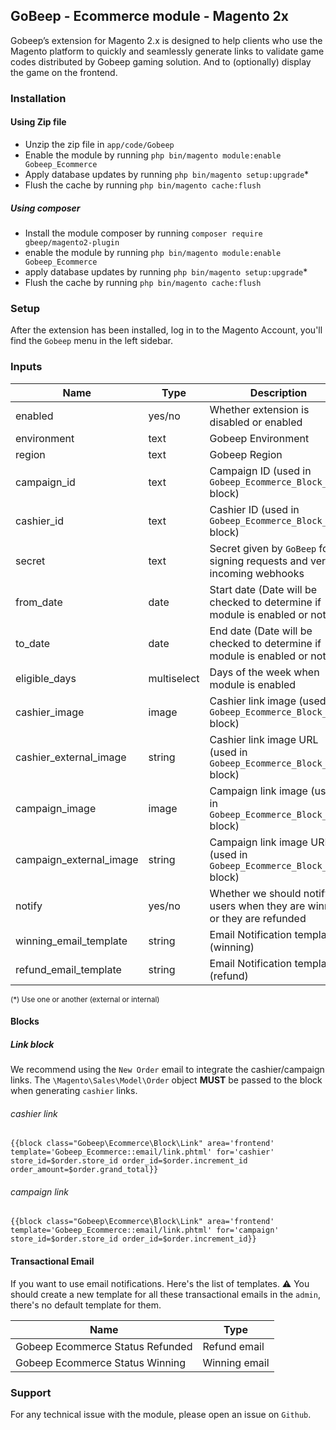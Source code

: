 ## GoBeep - Ecommerce module - Magento 2x

Gobeep’s extension for Magento 2.x is designed to help clients who use the Magento platform to quickly and seamlessly generate links to validate game codes distributed by Gobeep gaming solution.
And to (optionally) display the game on the frontend.

### Installation

#### Using Zip file

 - Unzip the zip file in `app/code/Gobeep`
 - Enable the module by running `php bin/magento module:enable Gobeep_Ecommerce`
 - Apply database updates by running `php bin/magento setup:upgrade`\*
 - Flush the cache by running `php bin/magento cache:flush`

##### Using composer

 - Install the module composer by running `composer require gbeep/magento2-plugin`
 - enable the module by running `php bin/magento module:enable Gobeep_Ecommerce`
 - apply database updates by running `php bin/magento setup:upgrade`\*
 - Flush the cache by running `php bin/magento cache:flush`

### Setup

After the extension has been installed, log in to the Magento Account, you'll find the `Gobeep` menu in the left sidebar.

### Inputs

| Name                    | Type             | Description                                                                   |  Default  | Required |
| ----------------------- | ---------------- | ----------------------------------------------------------------------------- | --------- | -------- |
| enabled                 | yes/no           | Whether extension is disabled or enabled                                      | No        | Yes      |
| environment             | text             | Gobeep Environment                                                            | stable    | No       |
| region                  | text             | Gobeep Region                                                                 | eu        | No       |
| campaign_id             | text             | Campaign ID (used in `Gobeep_Ecommerce_Block_Link` block)                     |           | Yes      |
| cashier_id              | text             | Cashier ID (used in `Gobeep_Ecommerce_Block_Link` block)                      |           | Yes      |
| secret                  | text             | Secret given by `GoBeep` for signing requests and verify incoming webhooks    |           | Yes      |
| from_date               | date             | Start date (Date will be checked to determine if module is enabled or not)    |           | No       |
| to_date                 | date             | End date (Date will be checked to determine if module is enabled or not)      |           | No       |
| eligible_days           | multiselect      | Days of the week when module is enabled                                       |           | No       |
| cashier_image           | image            | Cashier link image (used in `Gobeep_Ecommerce_Block_Link` block)              |           | Yes*     |
| cashier_external_image  | string           | Cashier link image URL (used in `Gobeep_Ecommerce_Block_Link` block)          |           | Yes*     |
| campaign_image          | image            | Campaign link image (used in `Gobeep_Ecommerce_Block_Link` block)             |           | Yes*     |
| campaign_external_image | string           | Campaign link image URL (used in `Gobeep_Ecommerce_Block_Link` block)         |           | Yes*     |
| notify                  | yes/no           | Whether we should notify users when they are winning or they are refunded     |           | No       |
| winning_email_template  | string           | Email Notification template (winning)                                         |           | No       |
| refund_email_template   | string           | Email Notification template (refund)                                          |           | No       |

<sub>(*) Use one or another (external or internal)</sub>

#### Blocks

##### Link block

We recommend using the `New Order` email to integrate the cashier/campaign links. The `\Magento\Sales\Model\Order` object **MUST** be passed to the block when generating `cashier` links.

###### cashier link

```
{{block class="Gobeep\Ecommerce\Block\Link" area='frontend' template='Gobeep_Ecommerce::email/link.phtml' for='cashier' store_id=$order.store_id order_id=$order.increment_id order_amount=$order.grand_total}}
```

###### campaign link

```
{{block class="Gobeep\Ecommerce\Block\Link" area='frontend' template='Gobeep_Ecommerce::email/link.phtml' for='campaign' store_id=$order.store_id order_id=$order.increment_id}}
```

#### Transactional Email

If you want to use email notifications. Here's the list of templates.
:warning: You should create a new template for all these transactional emails in the `admin`, there's no default template for them. 

| Name                             | Type             |
| -------------------------------- | ---------------- |
| Gobeep Ecommerce Status Refunded | Refund email     |
| Gobeep Ecommerce Status Winning  | Winning email    |


### Support

For any technical issue with the module, please open an issue on `Github`.
